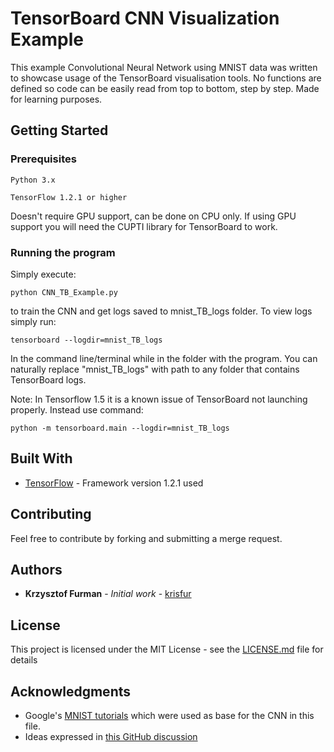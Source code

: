 # TensorBoard CNN Visualization Example

This example Convolutional Neural Network using MNIST data was written to showcase usage of the TensorBoard visualisation tools. 
No functions are defined so code can be easily read from top to bottom, step by step.
Made for learning purposes.

## Getting Started

### Prerequisites
```
Python 3.x
```
```
TensorFlow 1.2.1 or higher 
```
Doesn't require GPU support, can be done on CPU only. 
If using GPU support you will need the CUPTI library for TensorBoard to work.

### Running the program

Simply execute:
```
python CNN_TB_Example.py
``` 
to train the CNN and get logs saved to mnist_TB_logs folder.
To view logs simply run:
```
tensorboard --logdir=mnist_TB_logs
```
In the command line/terminal while in the folder with the program. 
You can naturally replace "mnist_TB_logs" with path to any folder that contains TensorBoard logs.

Note: In Tensorflow 1.5 it is a known issue of TensorBoard not launching properly. Instead use command:
```
python -m tensorboard.main --logdir=mnist_TB_logs
```

## Built With

* [TensorFlow](https://www.tensorflow.org/) - Framework version 1.2.1 used

## Contributing

Feel free to contribute by forking and submitting a merge request.

## Authors

* **Krzysztof Furman** - *Initial work* - [krisfur](https://github.com/krisfur)

## License

This project is licensed under the MIT License - see the [LICENSE.md](LICENSE.md) file for details

## Acknowledgments

* Google's [MNIST tutorials](https://www.tensorflow.org/get_started/mnist/pros) which were used as base for the CNN in this file.
* Ideas expressed in [this GitHub discussion](https://github.com/tensorflow/tensorflow/issues/842)

